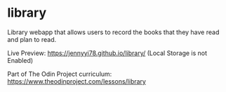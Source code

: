 # library
Library webapp that allows users to record the books that they have read and plan to read.

Live Preview: https://jennyyi78.github.io/library/ (Local Storage is not Enabled)

Part of The Odin Project curriculum: https://www.theodinproject.com/lessons/library
